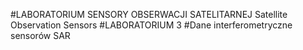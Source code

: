 #LABORATORIUM SENSORY OBSERWACJI SATELITARNEJ Satellite Observation Sensors
#LABORATORIUM 3
#Dane interferometryczne sensorów SAR
